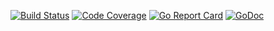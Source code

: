 [![Build Status](https://travis-ci.org/smartystreets/clock.svg?branch=master)](https://travis-ci.org/smartystreets/clock)
[![Code Coverage](https://codecov.io/gh/smartystreets/clock/branch/master/graph/badge.svg)](https://codecov.io/gh/smartystreets/clock)
[![Go Report Card](https://goreportcard.com/badge/github.com/smartystreets/clock)](https://goreportcard.com/report/github.com/smartystreets/clock)
[![GoDoc](https://godoc.org/github.com/streadway/clock?status.svg)](http://godoc.org/github.com/streadway/clock)
